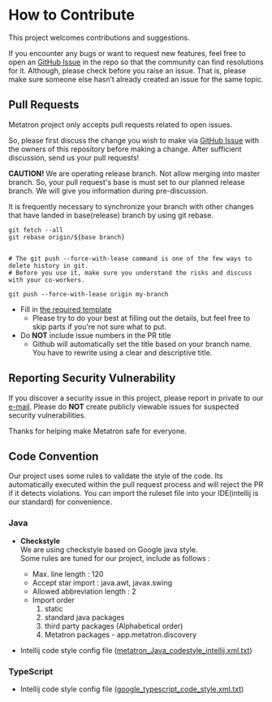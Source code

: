 # How to Contribute
This project welcomes contributions and suggestions. 

If you encounter any bugs or want to request new features, feel free to open an [GitHub Issue](https://github.com/metatron-app/metatron-discovery/issues) in the repo so that the community can find resolutions for it. 
Although, please check before you raise an issue. That is, 
please make sure someone else hasn’t already created an issue for the same topic.


## Pull Requests
Metatron project only accepts pull requests related to open issues.

So, please first discuss the change you wish to make via [GitHub Issue](https://github.com/metatron-app/metatron-discovery/issues) with the owners of this repository before making a change. 
After sufficient discussion, send us your pull requests! 

**CAUTION!** We are operating release branch. Not allow merging into master branch.
So, your pull request's base is must set to our planned release branch.
We will give you information during pre-discussion.

It is frequently necessary to synchronize your branch with other changes that have landed in base(release) branch by using git rebase.
```
git fetch --all
git rebase origin/${base branch}


# The git push --force-with-lease command is one of the few ways to delete history in git. 
# Before you use it, make sure you understand the risks and discuss with your co-workers.

git push --force-with-lease origin my-branch
```

* Fill in [the required template](PULL_REQUEST_TEMPLATE.md)
  - Please try to do your best at filling out the details, but feel free to skip parts if you're not sure what to put.
* Do **NOT** include issue numbers in the PR title
  - Github will automatically set the title based on your branch name. You have to rewrite using a clear and descriptive title. 
    
    
## Reporting Security Vulnerability

If you discover a security issue in this project, please report in private to our 
[e-mail](metatron@sk.com).
Please do **NOT** create publicly viewable issues for suspected security vulnerabilities.

Thanks for helping make Metatron safe for everyone.


## Code Convention
Our project uses some rules to validate the style of the code.
Its automatically executed within the pull request process and will reject the PR if it detects violations.
You can import the ruleset file into your IDE(intellij is our standard) for convenience.

### Java
- **Checkstyle**  
We are using checkstyle based on Google java style.  
Some rules are tuned for our project, include as follows :  
  - Max. line length : 120
  - Accept star import : java.awt, javax.swing
  - Allowed abbreviation length : 2
  - Import order  
    1. static
    2. standard java packages
    3. third party packages (Alphabetical order)
    4. Metatron packages - app.metatron.discovery  
    
- Intellij code style config file
([metatron_Java_codestyle_intellij.xml.txt](https://github.com/metatron-app/metatron-discovery/files/2463148/metatron_Java_codestyle_intellij.xml.txt))  

### TypeScript
- Intellij code style config file
([google_typescript_code_style.xml.txt](https://github.com/metatron-app/metatron-discovery/files/2463155/google_typescript_code_style.xml.txt))